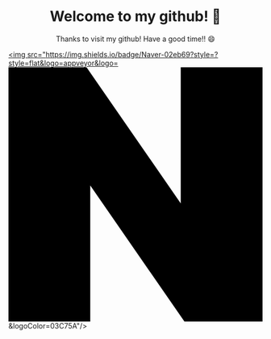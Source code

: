 <h1 align='center'> Welcome to my github! 👋 </h1>
<p align='center'>
Thanks to visit my github! Have a good time!! 😄
</p>


<!--
**Kim-SeongSu/Kim-SeongSu** is a ✨ _special_ ✨ repository because its `README.md` (this file) appears on your GitHub profile.

Here are some ideas to get you started:

- 🔭 I’m currently working on ...
- 🌱 I’m currently learning ...
- 👯 I’m looking to collaborate on ...
- 🤔 I’m looking for help with ...
- 💬 Ask me about ...
- 📫 How to reach me: ...
-  Pronouns: ...
- ⚡ Fun fact: ...
-->




<a href="mailto:kimss024@naver.com" target="_blank"><img src="https://img.shields.io/badge/Naver-02eb69?style=?style=flat&logo=appveyor&logo=<svg role="img" viewBox="0 0 24 24" xmlns="http://www.w3.org/2000/svg"><title>Naver</title><path d="M16.273 12.845 7.376 0H0v24h7.726V11.156L16.624 24H24V0h-7.727v12.845Z"/></svg>&logoColor=03C75A"/></a>
